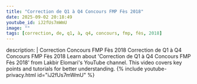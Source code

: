 ```yaml
---
title: "Correction de Q1 à Q4 Concours FMP Fès 2018"
date: 2025-09-02 20:18:49 
youtube_id: iJ2fUs7mWmU
image: ""
tags: [correction, de, q1, à, q4, concours, fmp, fès, 2018]
---
```

description: |
  Correction Concours FMP Fès 2018
  Correction de Q1 à Q4 Concours FMP Fès 2018
  Learn about 'Correction de Q1 à Q4 Concours FMP Fès 2018' from Lakbir Elomari's YouTube channel. This video covers key points and tutorials for better understanding.
{% include youtube-privacy.html id="iJ2fUs7mWmU" %}
